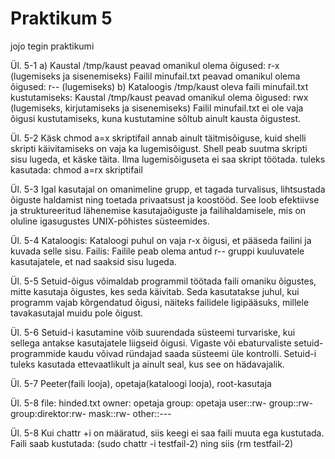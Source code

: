 # Praktikum 5
jojo tegin praktikumi

Ül. 5-1
a) Kaustal /tmp/kaust peavad omanikul olema õigused: r-x (lugemiseks ja sisenemiseks)
Failil minufail.txt peavad omanikul olema õigused: r-- (lugemiseks)
b) Kataloogis /tmp/kaust oleva faili minufail.txt kustutamiseks:
Kaustal /tmp/kaust peavad omanikul olema õigused: rwx (lugemiseks, kirjutamiseks ja sisenemiseks)
Failil minufail.txt ei ole vaja õigusi kustutamiseks, kuna kustutamine sõltub ainult kausta õigustest.

Ül. 5-2
Käsk chmod a=x skriptifail annab ainult täitmisõiguse, kuid shelli skripti käivitamiseks on vaja ka lugemisõigust. Shell peab suutma skripti sisu lugeda, et käske täita. Ilma lugemisõiguseta ei saa skript töötada.
tuleks kasutada: chmod a=rx skriptifail

Ül. 5-3
Igal kasutajal on omanimeline grupp, et tagada turvalisus, lihtsustada õiguste haldamist ning toetada privaatsust ja koostööd. See loob efektiivse ja struktureeritud lähenemise kasutajaõiguste ja failihaldamisele, mis on oluline igasugustes UNIX-põhistes süsteemides.

Ül. 5-4
Kataloogis: Kataloogi puhul on vaja r-x õigusi, et pääseda failini ja kuvada selle sisu.
Failis: Failile peab olema antud r-- gruppi kuuluvatele kasutajatele, et nad saaksid sisu lugeda.

Ül. 5-5
Setuid-õigus võimaldab programmil töötada faili omaniku õigustes, mitte kasutaja õigustes, kes seda käivitab. Seda kasutatakse juhul, kui programm vajab kõrgendatud õigusi, näiteks failidele ligipääsuks, millele tavakasutajal muidu pole õigust.

Ül. 5-6
Setuid-i kasutamine võib suurendada süsteemi turvariske, kui sellega antakse kasutajatele liigseid õigusi. Vigaste või ebaturvaliste setuid-programmide kaudu võivad ründajad saada süsteemi üle kontrolli. Setuid-i tuleks kasutada ettevaatlikult ja ainult seal, kus see on hädavajalik.

Ül. 5-7
Peeter(faili looja), opetaja(kataloogi looja), root-kasutaja

Ül. 5-8
 file: hinded.txt
 owner: opetaja
 group: opetaja
user::rw-
group::rw-
group:direktor:rw-
mask::rw-
other::---

Ül. 5-8
Kui chattr +i on määratud, siis keegi ei saa faili muuta ega kustutada. 
Faili saab kustutada: (sudo chattr -i testfail-2) ning siis (rm testfail-2)
